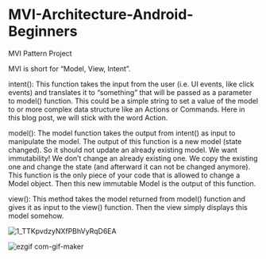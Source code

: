 # MVI-Architecture-Android-Beginners
MVI Pattern Project

MVI is short for “Model, View, Intent”.

intent(): This function takes the input from the user (i.e. UI events, like click events) and translates it to “something” that will be passed as a parameter to model() function. This could be a simple string to set a value of the model to or more complex data structure like an Actions or Commands. Here in this blog post, we will stick with the word Action.

model(): The model function takes the output from intent() as input to manipulate the model. The output of this function is a new model (state changed). So it should not update an already existing model. We want immutability! We don’t change an already existing one. We copy the existing one and change the state (and afterward it can not be changed anymore). This function is the only piece of your code that is allowed to change a Model object. Then this new immutable Model is the output of this function.

view(): This method takes the model returned from model() function and gives it as input to the view() function. Then the view simply displays this model somehow.

![1_TTKpvdzyNXfPBhVyRqD6EA](https://user-images.githubusercontent.com/44297703/140246246-e9a67589-edc9-45b6-8075-19abb025277f.png)

![ezgif com-gif-maker](https://user-images.githubusercontent.com/44297703/140246435-8067a777-d8fa-4bca-a112-992bbd5b9eaa.gif)
